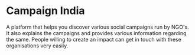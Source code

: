 # Campaign India
A platform that helps you discover various social campaigns run by NGO's. It also explains the campaigns and provides various information regarding the same. People willing to create an impact can get in touch with these organisations very easily.
